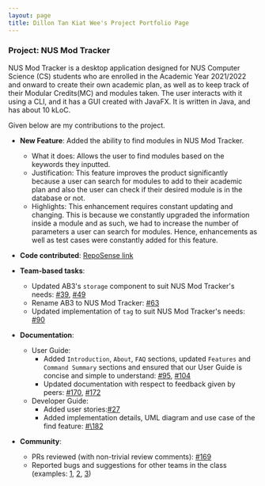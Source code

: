 ```yaml
---
layout: page
title: Dillon Tan Kiat Wee's Project Portfolio Page
---
```


### Project: NUS Mod Tracker

NUS Mod Tracker is a desktop application designed for NUS Computer Science (CS) students who are enrolled in the Academic Year 2021/2022 and onward to create their own academic plan,
as well as to keep track of their Modular Credits(MC) and modules taken. The user interacts with it using a CLI, and it has a GUI created with JavaFX. It is written in Java, and has about 10 kLoC.

Given below are my contributions to the project.

* **New Feature**: Added the ability to find modules in NUS Mod Tracker.
    * What it does: Allows the user to find modules based on the keywords they inputted.
    * Justification: This feature improves the product significantly because a user can search for modules to add to their academic plan and also the user can check if their desired module is in the database or not.
    * Highlights: This enhancement requires constant updating and changing. This is because we constantly upgraded the information inside a module and as such, we had to increase the number of parameters a user can search for modules. Hence, enhancements as well as test cases were constantly added for this feature.

* **Code contributed**: [RepoSense link](https://nus-cs2103-ay2122s1.github.io/tp-dashboard/?search=&sort=groupTitle&sortWithin=title&timeframe=commit&mergegroup=&groupSelect=groupByRepos&breakdown=true&checkedFileTypes=docs~functional-code~test-code~other&since=2021-09-17&tabOpen=true&tabType=authorship&tabAuthor=El0hime&tabRepo=AY2122S1-CS2103T-W17-2%2Ftp%5Bmaster%5D&authorshipIsMergeGroup=false&authorshipFileTypes=docs~functional-code~test-code~other&authorshipIsBinaryFileTypeChecked=false)

* **Team-based tasks**:
  * Updated AB3's `storage` component to suit NUS Mod Tracker's needs: [\#39](https://github.com/AY2122S1-CS2103T-W17-2/tp/pull/39), [\#49](https://github.com/AY2122S1-CS2103T-W17-2/tp/pull/49)
  * Rename AB3 to NUS Mod Tracker: [\#63](https://github.com/AY2122S1-CS2103T-W17-2/tp/pull/63)
  * Updated implementation of `tag` to suit NUS Mod Tracker's needs: [\#90](https://github.com/AY2122S1-CS2103T-W17-2/tp/pull/90)

* **Documentation**:
    * User Guide:
        * Added `Introduction`, `About`, `FAQ` sections, updated `Features` and `Command Summary` sections and ensured that our User Guide is concise and simple to understand: [\#95](https://github.com/AY2122S1-CS2103T-W17-2/tp/pull/95), [\#104](https://github.com/AY2122S1-CS2103T-W17-2/tp/pull/104)
        * Updated documentation with respect to feedback given by peers: [\#170](https://github.com/AY2122S1-CS2103T-W17-2/tp/pull/170), [\#172](https://github.com/AY2122S1-CS2103T-W17-2/tp/pull/172)
    * Developer Guide:
        * Added user stories:[\#27](https://github.com/AY2122S1-CS2103T-W17-2/tp/pull/27)
        * Added implementation details, UML diagram and use case of the find feature: [#\182](https://github.com/AY2122S1-CS2103T-W17-2/tp/pull/182)



* **Community**:
  * PRs reviewed (with non-trivial review comments): [\#169](https://github.com/AY2122S1-CS2103T-W17-2/tp/pull/169)
  * Reported bugs and suggestions for other teams in the class (examples: [1](https://github.com/AY2122S1-CS2103T-T13-4/tp/issues/169), [2](https://github.com/AY2122S1-CS2103T-W08-1/tp/issues/202), [3](https://github.com/AY2122S1-CS2103T-T13-4/tp/issues/171))